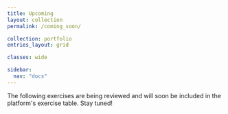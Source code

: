 ```yaml
---
title: Upcoming
layout: collection
permalink: /coming_soon/

collection: portfolio
entries_layout: grid

classes: wide

sidebar:
  nav: "docs"
---
```


The following exercises are being reviewed and will soon be included in the platform's exercise table. Stay tuned!
